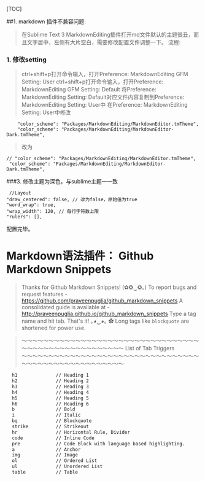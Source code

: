 [TOC]

##1. markdown 插件不兼容问题:
>在Sublime Text 3 MarkdownEditing插件打开md文件默认的主题很丑，而且文字居中，左侧有大片空白，需要修改配置文件调整一下。
流程:
### 1. 修改setting
>ctrl+shift+p打开命令输入，打开Preference: MarkdownEditing GFM Setting: User
ctrl+shift+p打开命令输入，打开Preference: MarkdownEditing GFM Setting: Default
将Preference: MarkdownEditing Setting: Default对应文件内容复制到Preference: MarkdownEditing Setting: User中
在Preference: MarkdownEditing Setting: User中修改

```
    "color_scheme": "Packages/MarkdownEditing/MarkdownEditor.tmTheme",
    "color_scheme": "Packages/MarkdownEditing/MarkdownEditor-Dark.tmTheme",
```
>改为

```
// "color_scheme": "Packages/MarkdownEditing/MarkdownEditor.tmTheme",
 "color_scheme": "Packages/MarkdownEditing/MarkdownEditor-Dark.tmTheme",

```
###3. 修改主题为深色，与sublime主题一一致



```
 //Layout
"draw_centered": false, // 改为false，原始值为true
"word_wrap": true,
"wrap_width": 120, // 每行字符数上限
"rulers": [],
```


配置完毕。

# Markdown语法插件： Github Markdown Snippets
>  Thanks for Github Markdown Snippets! (✿✪‿✪｡)
>  To report bugs and request features - https://github.com/praveenpuglia/github_markdown_snippets
  A consolidated guide is available at - http://praveenpuglia.github.io/github_markdown_snippets 
  Type a tag name and hit tab. That's it! ｡◕‿◕｡
  ✿ Long tags like `blockquote` are shortened for power use.
  
 > 〜〜〜〜〜〜〜〜〜〜〜〜〜〜〜〜〜〜〜〜〜〜〜〜〜〜〜〜〜〜〜〜〜〜〜〜〜〜〜〜〜〜〜〜〜〜〜〜〜〜〜〜
  List of Tab Triggers
  〜〜〜〜〜〜〜〜〜〜〜〜〜〜〜〜〜〜〜〜〜〜〜〜〜〜〜〜〜〜〜〜〜〜〜〜〜〜〜〜〜〜〜〜〜〜〜〜〜〜〜〜
```markdown
  h1              // Heading 1
  h2              // Heading 2
  h3              // Heading 3
  h4              // Heading 4
  h5              // Heading 5
  h6              // Heading 6
  b               // Bold
  i               // Italic
  bq              // Blockquote
  strike          // Strikeout
  hr              // Horizontal Rule, Divider
  code            // Inline Code
  pre             // Code Block with language based highlighting.
  a               // Anchor
  img             // Image
  ol              // Ordered List
  ul              // Unordered List
  table           // Table
```
